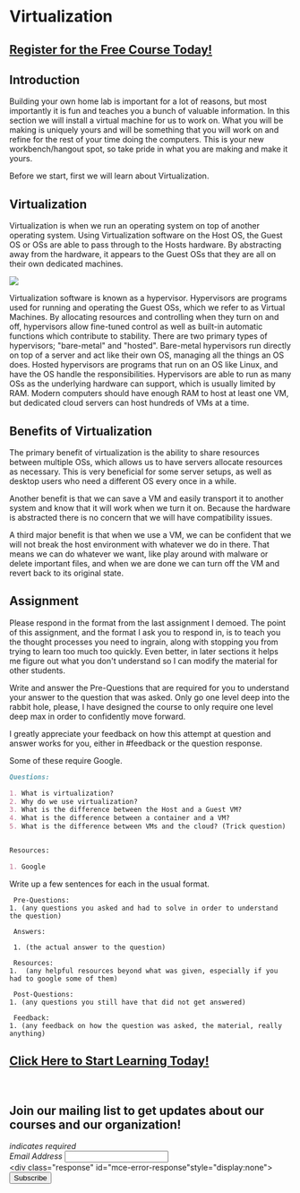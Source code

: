# Virtualization
##  [Register for the Free Course Today!](https://roppers.thinkific.com/courses/computing-fundamentals)
## Introduction
Building your own home lab is important for a lot of reasons, but most importantly it is fun and teaches you a bunch of valuable information. In this section we will install a virtual machine for us to work on. What you will be making is uniquely yours and will be something that you will work on and refine for the rest of your time doing the computers. This is your new workbench/hangout spot, so take pride in what you are making and make it yours.

Before we start, first we will learn about Virtualization.

## Virtualization
Virtualization is when we run an operating system on top of another operating system. Using Virtualization software on the Host OS, the Guest OS or OSs are able to pass through to the Hosts hardware. By abstracting away from the hardware, it appears to the Guest OSs that they are all on their own dedicated machines.

[<img src="https://upload.wikimedia.org/wikipedia/commons/0/08/Hardware_Virtualization.JPG">](https://en.wikiversity.org/wiki/IT_Fundamentals/2014/Virtualization)



Virtualization software is known as a hypervisor. Hypervisors are programs used for running and operating the Guest OSs, which we refer to as Virtual Machines. By allocating resources and controlling when they turn on and off, hypervisors allow fine-tuned control as well as built-in automatic functions which contribute to stability. There are two primary types of hypervisors; "bare-metal" and "hosted". Bare-metal hypervisors run directly on top of a server and act like their own OS, managing all the things an OS does. Hosted hypervisors are programs that run on an OS like Linux, and have the OS handle the responsibilities. Hypervisors are able to run as many OSs as the underlying hardware can support, which is usually limited by RAM. Modern computers should have enough RAM to host at least one VM, but dedicated cloud servers can host hundreds of VMs at a time.

## Benefits of Virtualization
The primary benefit of virtualization is the ability to share resources between multiple OSs, which allows us to have servers allocate resources as necessary. This is very beneficial for some server setups, as well as desktop users who need a different OS every once in a while.

Another benefit is that we can save a VM and easily transport it to another system and know that it will work when we turn it on. Because the hardware is abstracted there is no concern that we will have compatibility issues.

A third major benefit is that when we use a VM, we can be confident that we will not break the host environment with whatever we do in there. That means we can do whatever we want, like play around with malware or delete important files, and when we are done we can turn off the VM and revert back to its original state.


## Assignment

Please respond in the format from the last assignment I demoed. The point of this assignment, and the format I ask you to respond in, is to teach you the thought processes you need to ingrain, along with stopping you from trying to learn too much too quickly. Even better, in later sections it helps me figure out what you don't understand so I can modify the material for other students.

Write and answer the Pre-Questions that are required for you to understand your answer to the question that was asked. Only go one level deep into the rabbit hole, please, I have designed the course to only require one level deep max in order to confidently move forward.

I greatly appreciate your feedback on how this attempt at question and answer works for you, either in #feedback or the question response.


Some of these require Google.

```markdown
Questions:

1. What is virtualization?
2. Why do we use virtualization?
3. What is the difference between the Host and a Guest VM?
4. What is the difference between a container and a VM?
5. What is the difference between VMs and the cloud? (Trick question)


Resources:

1. Google

```

Write up a few sentences for each in the usual format.

```
 Pre-Questions:
1. (any questions you asked and had to solve in order to understand the question)

 Answers:

 1. (the actual answer to the question)

 Resources:
1.  (any helpful resources beyond what was given, especially if you had to google some of them)

 Post-Questions:
1. (any questions you still have that did not get answered)

 Feedback:
1. (any feedback on how the question was asked, the material, really anything)

```

##  [Click Here to Start Learning Today!](https://roppers.thinkific.com/courses/computing-fundamentals)
<br><div id="mc_embed_signup"><form action="https://gmail.us5.list-manage.com/subscribe/post?u=4d03cc5db483966f7e0fe17cc&amp;id=8d9620c4b7" method="post" id="mc-embedded-subscribe-form" name="mc-embedded-subscribe-form" class="validate" target="_blank" novalidate>  <div id="mc_embed_signup_scroll"><h2>Join our mailing list to get updates about our courses and our organization!</h2><div class="indicates-required"><span class="asterisk">*</span> indicates required</div><div class="mc-field-group">	<label for="mce-EMAIL">Email Address  <span class="asterisk">*</span></label>	<input type="email" value="" name="EMAIL" class="required email" id="mce-EMAIL"></div>	<div id="mce-responses" class="clear">		<div class="response" id="mce-error-response"style="display:none"></div>		<div class="response" id="mce-success-response" style="display:none"></div>	</div>    <!-- real people should not fill this in and expect good things - do not remove this or risk form bot signups-->    <div style="position: absolute; left: -5000px;" aria-hidden="true"><input type="text" name="b_4d03cc5db483966f7e0fe17cc_8d9620c4b7" tabindex="-1" value=""></div>    <div class="clear"><input type="submit" value="Subscribe" name="subscribe" id="mc-embedded-subscribe" class="button"></div>    </div></form></div><script type="text/javascript" src="//s3.amazonaws.com/downloads.mailchimp.com/js/mc-validate.js"></script><script type="text/javascript">(function($) {window.fnames = new Array(); window.ftypes = newArray();fnames[0]="EMAIL";ftypes[0]="email";}(jQuery));var $mcj = jQuery.noConflict(true);</script><!--End mc_embed_signup-->